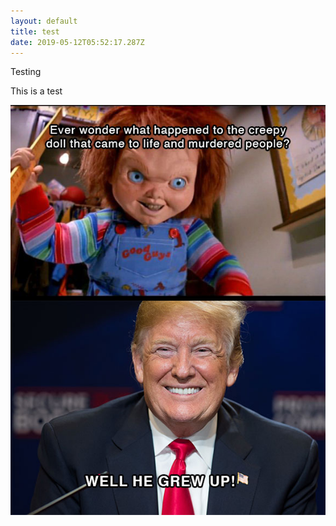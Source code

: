 ```yaml
---
layout: default
title: test
date: 2019-05-12T05:52:17.287Z
---
```

Testing

This is a test

![Test](/assets/img/trucky.jpg)
